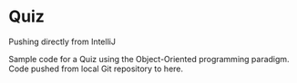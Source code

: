 # Quiz
Pushing directly from IntelliJ

Sample code for a Quiz using the Object-Oriented programming paradigm.
Code pushed from local Git repository to here. 
